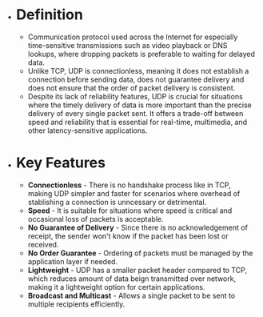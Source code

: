 - # Definition
    - Communication protocol used across the Internet for especially time-sensitive transmissions such as video playback or DNS lookups, where dropping packets is preferable to waiting for delayed data.
    - Unlike TCP, UDP is connectionless, meaning it does not establish a connection before sending data, does not guarantee delivery and does not ensure that the order of packet delivery is consistent.
    - Despite its lack of reliability features, UDP is crucial for situations where the timely delivery of data is more important than the precise delivery of every single packet sent. It offers a trade-off between speed and reliability that is essential for real-time, multimedia, and other latency-sensitive applications.
  
- # Key Features
	- **Connectionless** - There is no handshake process like in TCP, making UDP simpler and faster for scenarios where overhead of stablishing a connection is unncessary or detrimental.
	- **Speed** - It is suitable for situations where speed is critical and occasional loss of packets is acceptable.
	- **No Guarantee of Delivery** - Since there is no acknowledgement of receipt, the sender won't know if the packet has been lost or received.
	- **No Order Guarantee** - Ordering of packets must be managed by the application layer if needed.
	- **Lightweight** - UDP has a smaller packet header compared to TCP, which reduces amount of data beign transmitted over network, making it a lightweight option for certain applications.
	- **Broadcast and Multicast** - Allows a single packet to be sent to multiple recipients efficiently.
